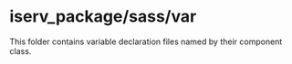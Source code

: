 # iserv_package/sass/var

This folder contains variable declaration files named by their component class.
